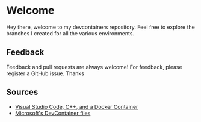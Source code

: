 # Welcome

Hey there, welcome to my devcontainers repository. Feel free to explore the branches I created for all the various environments.

## Feedback

Feedback and pull requests are always welcome! For feedback, please register a GitHub issue. Thanks

## Sources

- [Visual Studio Code, C++, and a Docker Container](https://pspdfkit.com/blog/2020/visual-studio-code-cpp-docker/)
- [Microsoft's DevContainer files](https://github.com/microsoft/vscode-dev-containers/tree/main/containers)
